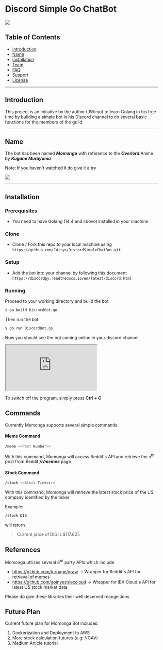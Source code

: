 # Discord Simple Go ChatBot

<img src="https://www.startinop.com/wp-content/uploads/2020/03/Capture-d%E2%80%99e%CC%81cran-2020-03-19-a%CC%80-20.10.14-1.png">

## Table of Contents

- [Introduction](#Introduction)
- [Name](#Name)
- [Installation](#Installation)
- [Team](#team)
- [FAQ](#faq)
- [Support](#support)
- [License](#license)

---

## Introduction

This project is an initiative by the author (JWiryo) to learn Golang in his free time by building a simple bot in his Discord channel to do several basic functions for the members of the guild.

---

## Name

The bot has been named **_Momonga_** with reference to the **_Overlord_** Anime by **_Kugane Murayama_**

Note: If you haven't watched it do give it a try

<img src="https://i.pinimg.com/474x/04/b9/92/04b992071d1c187db00d3a7745ef734e.jpg">

---

## Installation

### Prerequisites

- You need to have Golang (14.4 and above) installed in your machine

### Clone

- Clone / Fork this repo to your local machine using `https://github.com/JWiryo/DiscordSimpleChatBot.git`

### Setup

- Add the bot into your channel by following this document
  `https://discordpy.readthedocs.io/en/latest/discord.html`

### Running

Proceed to your working directory and build the bot

```bash
$ go build DiscordBot.go
```

Then run the bot

```bash
$ go run DiscordBot.go
```

Now you should see the bot coming online in your discord channel

<iframe src="https://drive.google.com/file/d/1HEN8455UpKFP_ApygwRA_ZWCw1vA_Ok-/preview"></iframe>

To switch off the program, simply press
**Ctrl + C**

## Commands

Currently Momonga supports several simple commands

#### Meme Command

```bash
/meme <<Post Number>>
```

With this command, Momonga will access Reddit's API and retrieve the n<sup>th</sup> post from Reddit _**/r/memes**_ page

#### Stock Command

```bash
/stock <<Stock Ticker>>
```

With this command, Momonga will retrieve the latest stock price of the US company identified by the ticker

Example:

```bash
/stock DIS
```

will return

> Current price of DIS is \$117.825

## References

Momonga utilises several 3<sup>rd</sup> party APIs which include

- https://github.com/turnage/graw -> Wrapper for Reddit's API for retrieval of memes
- https://github.com/goinvest/iexcloud -> Wrapper for IEX Cloud's API for latest US stock market data

Please do give these libraries their well deserved recognitions

## Future Plan

Current future plan for Momonga Bot includes:

1. Dockerization and Deployment to AWS
2. More stock calculation futures (e.g: NCAV)
3. Medium Article tutorial
